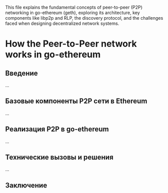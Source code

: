 This file explains the fundamental concepts of peer-to-peer (P2P) networking in go-ethereum (geth), exploring its architecture, key components like libp2p and RLP, the discovery protocol, and the challenges faced when designing decentralized network systems.

# How the Peer-to-Peer network works in go-ethereum
## Введение
...

## Базовые компоненты P2P сети в Ethereum
...

## Реализация P2P в go-ethereum
...

## Технические вызовы и решения
...

## Заключение
